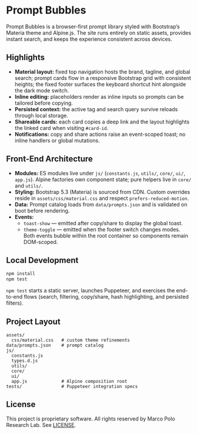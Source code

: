 # Prompt Bubbles

Prompt Bubbles is a browser-first prompt library styled with Bootstrap’s Materia theme and Alpine.js. The site runs entirely on static assets, provides instant search, and keeps the experience consistent across devices.

## Highlights

- **Material layout:** fixed top navigation hosts the brand, tagline, and global search; prompt cards flow in a responsive Bootstrap grid with consistent heights; the fixed footer surfaces the keyboard shortcut hint alongside the dark mode switch.
- **Inline editing:** placeholders render as inline inputs so prompts can be tailored before copying.
- **Persisted context:** the active tag and search query survive reloads through local storage.
- **Shareable cards:** each card copies a deep link and the layout highlights the linked card when visiting `#card-id`.
- **Notifications:** copy and share actions raise an event-scoped toast; no inline handlers or global mutations.

## Front-End Architecture

- **Modules:** ES modules live under `js/` (`constants.js`, `utils/`, `core/`, `ui/`, `app.js`). Alpine factories own component state; pure helpers live in `core/` and `utils/`.
- **Styling:** Bootstrap 5.3 (Materia) is sourced from CDN. Custom overrides reside in `assets/css/material.css` and respect `prefers-reduced-motion`.
- **Data:** Prompt catalog loads from `data/prompts.json` and is validated on boot before rendering.
- **Events:**  
  - `toast-show` — emitted after copy/share to display the global toast.  
  - `theme-toggle` — emitted when the footer switch changes modes.  
  Both events bubble within the root container so components remain DOM-scoped.

## Local Development

```bash
npm install
npm test
```

`npm test` starts a static server, launches Puppeteer, and exercises the end-to-end flows (search, filtering, copy/share, hash highlighting, and persisted filters).

## Project Layout

```
assets/
  css/material.css   # custom theme refinements
data/prompts.json    # prompt catalog
js/
  constants.js
  types.d.js
  utils/
  core/
  ui/
  app.js             # Alpine composition root
tests/               # Puppeteer integration specs
```

## License

This project is proprietary software. All rights reserved by Marco Polo Research Lab. See [LICENSE](./LICENSE).
